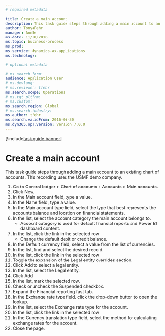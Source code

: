 ```yaml
--- 
# required metadata 
 
title: Create a main account
description: This task guide steps through adding a main account to an existing chart of accounts. 
author: TonyaFehr 
manager: AnnBe 
ms.date: 11/10/2016
ms.topic: business-process 
ms.prod:  
ms.service: dynamics-ax-applications 
ms.technology:  
 
# optional metadata 
 
# ms.search.form:   
audience: Application User 
# ms.devlang:  
# ms.reviewer: tfehr 
ms.search.scope: Operations 
# ms.tgt_pltfrm:  
# ms.custom:  
ms.search.region: Global
# ms.search.industry: 
ms.author: tfehr 
ms.search.validFrom: 2016-06-30 
ms.dyn365.ops.version: Version 7.0.0 
---
```


[!include[task guide banner](.../includes/task-guide-banner.md)]

# Create a main account

This task guide steps through adding a main account to an existing chart of accounts. This recording uses the USMF demo company.  

1. Go to General ledger > Chart of accounts > Accounts > Main accounts.
2. Click New.
3. In the Main account field, type a value.
4. In the Name field, type a value.
5. In the Main account type field, select the type that best represents the accounts balance and location on financial statements.
6. In the list, select the account category the main account belongs to.
    * Account category is used for default financial reports and Power BI dashboard content.  
7. In the list, click the link in the selected row.
    * Change the default debit or credit balance.  
8. In the Default currency field, select a value from the list of currencies.
9. In the list, find and select the desired record.
10. In the list, click the link in the selected row.
11. Toggle the expansion of the Legal entity overrides section.
12. Click Add to select a legal entity.
13. In the list, select the Legal entity.
14. Click Add.
15. In the list, mark the selected row.
16. Check or uncheck the Suspended checkbox.
17. Expand the Financial reporting fast tab.
18. In the Exchange rate type field, click the drop-down button to open the lookup.
19. In the list, select the Exchange rate type for the account.
20. In the list, click the link in the selected row.
21. In the Currency translation type field, select the method for calculating exchange rates for the account.
22. Close the page.

